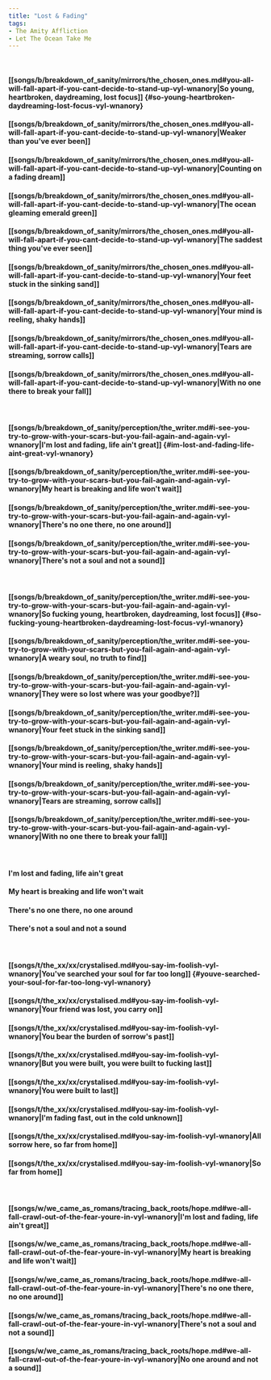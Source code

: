 ```yaml
---
title: "Lost & Fading"
tags:
- The Amity Affliction
- Let The Ocean Take Me
---
```

&nbsp;
#### [[songs/b/breakdown_of_sanity/mirrors/the_chosen_ones.md#you-all-will-fall-apart-if-you-cant-decide-to-stand-up-vyl-wnanory|So young, heartbroken, daydreaming, lost focus]] {#so-young-heartbroken-daydreaming-lost-focus-vyl-wnanory}
#### [[songs/b/breakdown_of_sanity/mirrors/the_chosen_ones.md#you-all-will-fall-apart-if-you-cant-decide-to-stand-up-vyl-wnanory|Weaker than you've ever been]]
#### [[songs/b/breakdown_of_sanity/mirrors/the_chosen_ones.md#you-all-will-fall-apart-if-you-cant-decide-to-stand-up-vyl-wnanory|Counting on a fading dream]]
#### [[songs/b/breakdown_of_sanity/mirrors/the_chosen_ones.md#you-all-will-fall-apart-if-you-cant-decide-to-stand-up-vyl-wnanory|The ocean gleaming emerald green]]
#### [[songs/b/breakdown_of_sanity/mirrors/the_chosen_ones.md#you-all-will-fall-apart-if-you-cant-decide-to-stand-up-vyl-wnanory|The saddest thing you've ever seen]]
#### [[songs/b/breakdown_of_sanity/mirrors/the_chosen_ones.md#you-all-will-fall-apart-if-you-cant-decide-to-stand-up-vyl-wnanory|Your feet stuck in the sinking sand]]
#### [[songs/b/breakdown_of_sanity/mirrors/the_chosen_ones.md#you-all-will-fall-apart-if-you-cant-decide-to-stand-up-vyl-wnanory|Your mind is reeling, shaky hands]]
#### [[songs/b/breakdown_of_sanity/mirrors/the_chosen_ones.md#you-all-will-fall-apart-if-you-cant-decide-to-stand-up-vyl-wnanory|Tears are streaming, sorrow calls]]
#### [[songs/b/breakdown_of_sanity/mirrors/the_chosen_ones.md#you-all-will-fall-apart-if-you-cant-decide-to-stand-up-vyl-wnanory|With no one there to break your fall]]
&nbsp;
#### [[songs/b/breakdown_of_sanity/perception/the_writer.md#i-see-you-try-to-grow-with-your-scars-but-you-fail-again-and-again-vyl-wnanory|I'm lost and fading, life ain't great]] {#im-lost-and-fading-life-aint-great-vyl-wnanory}
#### [[songs/b/breakdown_of_sanity/perception/the_writer.md#i-see-you-try-to-grow-with-your-scars-but-you-fail-again-and-again-vyl-wnanory|My heart is breaking and life won't wait]]
#### [[songs/b/breakdown_of_sanity/perception/the_writer.md#i-see-you-try-to-grow-with-your-scars-but-you-fail-again-and-again-vyl-wnanory|There's no one there, no one around]]
#### [[songs/b/breakdown_of_sanity/perception/the_writer.md#i-see-you-try-to-grow-with-your-scars-but-you-fail-again-and-again-vyl-wnanory|There's not a soul and not a sound]]
&nbsp;
#### [[songs/b/breakdown_of_sanity/perception/the_writer.md#i-see-you-try-to-grow-with-your-scars-but-you-fail-again-and-again-vyl-wnanory|So fucking young, heartbroken, daydreaming, lost focus]] {#so-fucking-young-heartbroken-daydreaming-lost-focus-vyl-wnanory}
#### [[songs/b/breakdown_of_sanity/perception/the_writer.md#i-see-you-try-to-grow-with-your-scars-but-you-fail-again-and-again-vyl-wnanory|A weary soul, no truth to find]]
#### [[songs/b/breakdown_of_sanity/perception/the_writer.md#i-see-you-try-to-grow-with-your-scars-but-you-fail-again-and-again-vyl-wnanory|They were so lost where was your goodbye?]]
#### [[songs/b/breakdown_of_sanity/perception/the_writer.md#i-see-you-try-to-grow-with-your-scars-but-you-fail-again-and-again-vyl-wnanory|Your feet stuck in the sinking sand]]
#### [[songs/b/breakdown_of_sanity/perception/the_writer.md#i-see-you-try-to-grow-with-your-scars-but-you-fail-again-and-again-vyl-wnanory|Your mind is reeling, shaky hands]]
#### [[songs/b/breakdown_of_sanity/perception/the_writer.md#i-see-you-try-to-grow-with-your-scars-but-you-fail-again-and-again-vyl-wnanory|Tears are streaming, sorrow calls]]
#### [[songs/b/breakdown_of_sanity/perception/the_writer.md#i-see-you-try-to-grow-with-your-scars-but-you-fail-again-and-again-vyl-wnanory|With no one there to break your fall]]
&nbsp;
#### I'm lost and fading, life ain't great
#### My heart is breaking and life won't wait
#### There's no one there, no one around
#### There's not a soul and not a sound
&nbsp;
#### [[songs/t/the_xx/xx/crystalised.md#you-say-im-foolish-vyl-wnanory|You've searched your soul for far too long]] {#youve-searched-your-soul-for-far-too-long-vyl-wnanory}
#### [[songs/t/the_xx/xx/crystalised.md#you-say-im-foolish-vyl-wnanory|Your friend was lost, you carry on]]
#### [[songs/t/the_xx/xx/crystalised.md#you-say-im-foolish-vyl-wnanory|You bear the burden of sorrow's past]]
#### [[songs/t/the_xx/xx/crystalised.md#you-say-im-foolish-vyl-wnanory|But you were built, you were built to fucking last]]
#### [[songs/t/the_xx/xx/crystalised.md#you-say-im-foolish-vyl-wnanory|You were built to last]]
#### [[songs/t/the_xx/xx/crystalised.md#you-say-im-foolish-vyl-wnanory|I'm fading fast, out in the cold unknown]]
#### [[songs/t/the_xx/xx/crystalised.md#you-say-im-foolish-vyl-wnanory|All sorrow here, so far from home]]
#### [[songs/t/the_xx/xx/crystalised.md#you-say-im-foolish-vyl-wnanory|So far from home]]
&nbsp;
#### [[songs/w/we_came_as_romans/tracing_back_roots/hope.md#we-all-fall-crawl-out-of-the-fear-youre-in-vyl-wnanory|I'm lost and fading, life ain't great]]
#### [[songs/w/we_came_as_romans/tracing_back_roots/hope.md#we-all-fall-crawl-out-of-the-fear-youre-in-vyl-wnanory|My heart is breaking and life won't wait]]
#### [[songs/w/we_came_as_romans/tracing_back_roots/hope.md#we-all-fall-crawl-out-of-the-fear-youre-in-vyl-wnanory|There's no one there, no one around]]
#### [[songs/w/we_came_as_romans/tracing_back_roots/hope.md#we-all-fall-crawl-out-of-the-fear-youre-in-vyl-wnanory|There's not a soul and not a sound]]
#### [[songs/w/we_came_as_romans/tracing_back_roots/hope.md#we-all-fall-crawl-out-of-the-fear-youre-in-vyl-wnanory|No one around and not a sound]]
